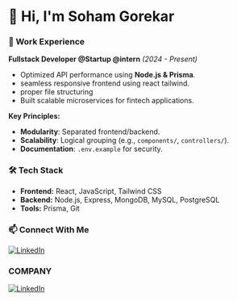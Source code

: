# 👋 Hi, I'm Soham Gorekar  

### 💼 Work Experience  
**Fullstack Developer @Startup @intern** *(2024 - Present)*  
- Optimized API performance using **Node.js & Prisma**.
- seamless responsive frontend using react tailwind.
- proper file structuring  
- Built scalable microservices for fintech applications.

**Key Principles:**  
- **Modularity**: Separated frontend/backend.  
- **Scalability**: Logical grouping (e.g., `components/`, `controllers/`).  
- **Documentation**: `.env.example` for security.

### 🛠️ Tech Stack  
- **Frontend:** React, JavaScript, Tailwind CSS  
- **Backend:** Node.js, Express, MongoDB, MySQL, PostgreSQL  
- **Tools:** Prisma, Git    

### 📫 Connect With Me  
[![LinkedIn](https://img.shields.io/badge/LinkedIn-0077B5?style=flat&logo=linkedin&logoColor=white)](https://www.linkedin.com/in/soham-gorekar-2387bb290)

### COMPANY
[![LinkedIn](https://img.shields.io/badge/LinkedIn-0077B5?style=flat&logo=linkedin&logoColor=white)](https://www.linkedin.com/company/yogineers-texhnology-private-limitied)
